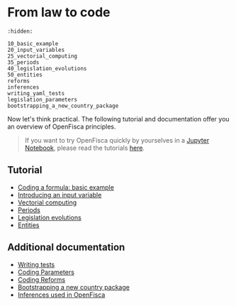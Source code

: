 # <i class="fas fa-code"></i> From law to code

```{toctree}
:hidden:

10_basic_example
20_input_variables
25_vectorial_computing
35_periods
40_legislation_evolutions
50_entities
reforms
inferences
writing_yaml_tests
legislation_parameters
bootstrapping_a_new_country_package
```

Now let's think practical. The following tutorial and documentation offer you an overview of OpenFisca principles.
> If you want to try OpenFisca quickly by yourselves in a [Jupyter Notebook](https://jupyter.org/), please read the tutorials [here](http://mybinder.org/repo/openfisca/tutorial).

## Tutorial

   * [Coding a formula: basic example](10_basic_example.md)
   * [Introducing an input variable](20_input_variables.md)
   * [Vectorial computing](25_vectorial_computing.md)
   * [Periods](35_periods.md)
   * [Legislation evolutions](40_legislation_evolutions.md)
   * [Entities](50_entities.md)

## Additional documentation

   * [Writing tests](writing_yaml_tests.md)
   * [Coding Parameters](legislation_parameters.md)
   * [Coding Reforms](reforms.md)
   * [Bootstrapping a new country package](bootstrapping_a_new_country_package.md)
   * [Inferences used in OpenFisca](inferences.md)
